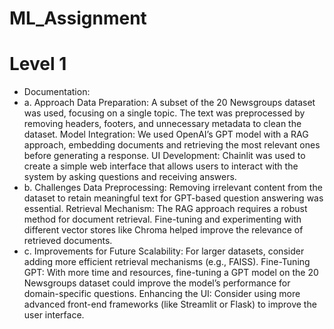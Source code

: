 # ML_Assignment
# Level 1
- Documentation:
- a. Approach
Data Preparation: A subset of the 20 Newsgroups dataset was used, focusing on a single topic. The text was preprocessed by removing headers, footers, and unnecessary metadata to clean the dataset.
Model Integration: We used OpenAI’s GPT model with a RAG approach, embedding documents and retrieving the most relevant ones before generating a response.
UI Development: Chainlit was used to create a simple web interface that allows users to interact with the system by asking questions and receiving answers.
- b. Challenges
Data Preprocessing: Removing irrelevant content from the dataset to retain meaningful text for GPT-based question answering was essential.
Retrieval Mechanism: The RAG approach requires a robust method for document retrieval. Fine-tuning and experimenting with different vector stores like Chroma helped improve the relevance of retrieved documents.
- c. Improvements for Future
Scalability: For larger datasets, consider adding more efficient retrieval mechanisms (e.g., FAISS).
Fine-Tuning GPT: With more time and resources, fine-tuning a GPT model on the 20 Newsgroups dataset could improve the model’s performance for domain-specific questions.
Enhancing the UI: Consider using more advanced front-end frameworks (like Streamlit or Flask) to improve the user interface.
